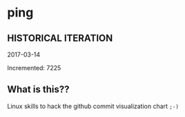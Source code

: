# ping

## HISTORICAL ITERATION
2017-03-14

Incremented: 7225

## What is this?? 
Linux skills to hack the github commit visualization chart `;-)`
